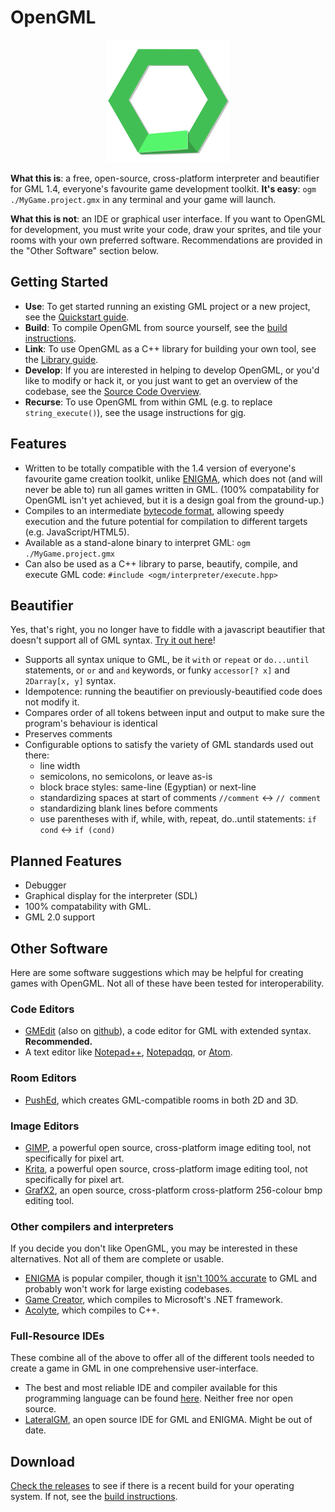 # OpenGML

<p align="center"><img src="./etc/logo-alpha-small.png" /></p>

**What this is**: a free, open-source, cross-platform interpreter and beautifier for GML 1.4, everyone's favourite game development toolkit. **It's easy**: `ogm ./MyGame.project.gmx` in any terminal and your game will launch.

**What this is not**: an IDE or graphical user interface. If you want to OpenGML for development, you must write your code, draw your sprites, and tile your rooms with your own preferred software. Recommendations are provided in the "Other Software" section below.

## Getting Started

- **Use**: To get started running an existing GML project or a new project, see the [Quickstart guide](./QUICKSTART.md).
- **Build**: To compile OpenGML from source yourself, see the [build instructions](./BUILD.md).
- **Link**: To use OpenGML as a C++ library for building your own tool, see the [Library guide](./LIBRARY.md).
- **Develop**: If you are interested in helping to develop OpenGML, or you'd like to modify or hack it, or you just want to get an overview of the codebase, see the [Source Code Overview](./SOURCE_OVERVIEW.md).
- **Recurse**: To use OpenGML from within GML (e.g. to replace `string_execute()`), see the usage instructions for [gig](./src/gig/README.md).

## Features

- Written to be totally compatible with the 1.4 version of everyone's favourite game creation toolkit, unlike [ENIGMA](https://enigma-dev.org/), which does not (and will never be able to) run all games written in GML. (100% compatability for OpenGML isn't yet achieved, but it is a design goal from the ground-up.)
- Compiles to an intermediate [bytecode format](./include/ogm/bytecode/bytecode.hpp), allowing speedy execution and the future potential for compilation to different targets (e.g. JavaScript/HTML5).
- Available as a stand-alone binary to interpret GML: `ogm ./MyGame.project.gmx`
- Can also be used as a C++ library to parse, beautify, compile, and execute GML code: `#include <ogm/interpreter/execute.hpp>`

## Beautifier

Yes, that's right, you no longer have to fiddle with a javascript beautifier that doesn't support all of GML syntax. [Try it out here](http://gmlbeautify.nstbayless.com)!

- Supports all syntax unique to GML, be it `with` or `repeat` or `do...until` statements, or `or` and `and` keywords, or funky `accessor[? x]` and `2Darray[x, y]` syntax.
- Idempotence: running the beautifier on previously-beautified code does not modify it.
- Compares order of all tokens between input and output to make sure the program's behaviour is identical
- Preserves comments
- Configurable options to satisfy the variety of GML standards used out there:
  - line width
  - semicolons, no semicolons, or leave as-is
  - block brace styles: same-line (Egyptian) or next-line
  - standardizing spaces at start of comments `//comment` <-> `// comment`
  - standardizing blank lines before comments
  - use parentheses with if, while, with, repeat, do..until statements: `if cond` <-> `if (cond)`

## Planned Features

- Debugger
- Graphical display for the interpreter (SDL)
- 100% compatability with GML.
- GML 2.0 support

## Other Software

Here are some software suggestions which may be helpful for creating games with OpenGML. Not all of these have been tested for interoperability.

### Code Editors
- [GMEdit](https://yellowafterlife.itch.io/gmedit) (also on [github](https://github.com/GameMakerDiscord/GMEdit)), a code editor for GML with extended syntax. **Recommended.**
- A text editor like [Notepad++](https://notepad-plus-plus.org/), [Notepadqq](https://notepadqq.com/s/), or [Atom](https://atom.io/).

### Room Editors
- [PushEd](https://github.com/GameMakerDiscord/PushEd), which creates GML-compatible rooms in both 2D and 3D.

### Image Editors
- [GIMP](https://www.gimp.org/), a powerful open source, cross-platform image editing tool, not specifically for pixel art.
- [Krita](https://krita.org/en/), a powerful open source, cross-platform image editing tool, not specifically for pixel art.
- [GrafX2](http://grafx2.chez.com/), an open source, cross-platform cross-platform 256-colour bmp editing tool.

### Other compilers and interpreters

If you decide you don't like OpenGML, you may be interested in these alternatives. Not all of them are complete or usable.

- [ENIGMA](https://enigma-dev.org/) is popular compiler, though it [isn't 100% accurate](https://enigma-dev.org/docs/Wiki/GM_Incompatibilities) to GML and probably won't work for large existing codebases.
- [Game Creator](https://github.com/joshwyant/game-creator), which compiles to Microsoft's .NET framework.
- [Acolyte](https://github.com/donkeybonks/acolyte), which compiles to C++.


### Full-Resource IDEs

These combine all of the above to offer all of the different tools needed to create a game in GML in one comprehensive user-interface.

- The best and most reliable IDE and compiler available for this programming language can be found [here](https://www.yoyogames.com/). Neither free nor open source.
- [LateralGM](http://lateralgm.org/), an open source IDE for GML and ENIGMA. Might be out of date.

## Download

[Check the releases](https://github.com/nstbayless/gml-beautify/releases) to see if there is a recent build for your operating system. If not, see the [build instructions](./BUILD.md).
